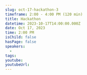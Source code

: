 ```yaml
---
slug: oct-17-hackathon-3
timeframe: 2:00 - 4:00 PM (120 min)
title: Hackathon
datetime: 2023-10-17T14:00:00.000Z
date: Oct 17, 2023
time: 2:00 PM
isChild: false
hasPage: false
speakers:
  -
tags:
youtube:
youtubeUrl:
---
```


